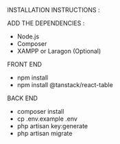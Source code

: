 INSTALLATION INSTRUCTIONS : 



ADD THE DEPENDENCIES : 
- Node.js
- Composer
- XAMPP or Laragon (Optional)


FRONT END
- npm install
- npm install @tanstack/react-table


BACK END
- composer install
- cp .env.example .env
- php artisan key:generate
- php artisan migrate

